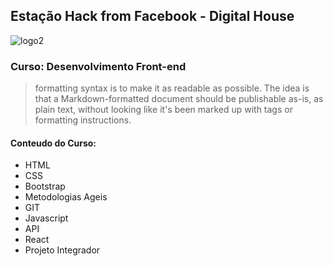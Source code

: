 ## Estação Hack from Facebook - Digital House

![logo2](https://user-images.githubusercontent.com/60848932/99765926-dcc5f800-2ade-11eb-821d-7746348280a4.png)


### Curso: Desenvolvimento Front-end

> formatting syntax is to make it as readable
> as possible. The idea is that a
> Markdown-formatted document should be
> publishable as-is, as plain text, without
> looking like it's been marked up with tags
> or formatting instructions.


#### Conteudo do Curso:
  - HTML
  - CSS
  - Bootstrap
  - Metodologias Ageis
  - GIT 
  - Javascript
  - API
  - React
  - Projeto Integrador
